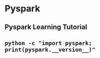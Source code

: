 # Pyspark
Pyspark Learning Tutorial
---
```python -c "import pyspark; print(pyspark.__version__)"```
---